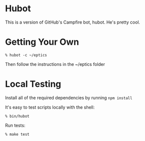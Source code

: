 Hubot
=====

This is a version of GitHub's Campfire bot, hubot.  He's pretty cool.

Getting Your Own
================

    % hubot -c ~/eptics

Then follow the instructions in the ~/eptics folder

Local Testing
=============

Install all of the required dependencies by running `npm install`

It's easy to test scripts locally with the shell:

    % bin/hubot

Run tests:

    % make test

